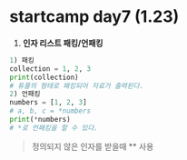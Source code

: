 # startcamp day7 (1.23)



1. **인자 리스트 패킹/언패킹**

```python
1) 패킹
collection = 1, 2, 3
print(collection)
# 튜플의 형태로 패킹되어 자료가 출력된다.
2) 언패킹
numbers = [1, 2, 3]
# a, b, c = *numbers
print(*numbers)
# *로 언패킹을 할 수 있다.
```



> 정의되지 않은 인자를 받을때 ** 사용

